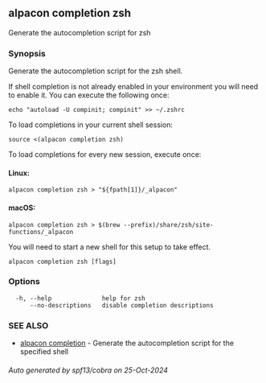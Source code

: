 ## alpacon completion zsh

Generate the autocompletion script for zsh

### Synopsis

Generate the autocompletion script for the zsh shell.

If shell completion is not already enabled in your environment you will need
to enable it.  You can execute the following once:

	echo "autoload -U compinit; compinit" >> ~/.zshrc

To load completions in your current shell session:

	source <(alpacon completion zsh)

To load completions for every new session, execute once:

#### Linux:

	alpacon completion zsh > "${fpath[1]}/_alpacon"

#### macOS:

	alpacon completion zsh > $(brew --prefix)/share/zsh/site-functions/_alpacon

You will need to start a new shell for this setup to take effect.


```
alpacon completion zsh [flags]
```

### Options

```
  -h, --help              help for zsh
      --no-descriptions   disable completion descriptions
```

### SEE ALSO

* [alpacon completion](alpacon_completion.md)	 - Generate the autocompletion script for the specified shell

###### Auto generated by spf13/cobra on 25-Oct-2024
